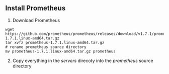 ## Install Prometheus


1. Download Prometheus

```
wget https://github.com/prometheus/prometheus/releases/download/v1.7.1/prometheus-1.7.1.linux-amd64.tar.gz
tar xvfz prometheus-1.7.1.linux-amd64.tar.gz
# rename prometheus source directory
mv prometheus-1.7.1.linux-amd64.tar.gz prometheus
```

2. Copy everything in the _servers_ direcoty into the _prometheus_ source directory
